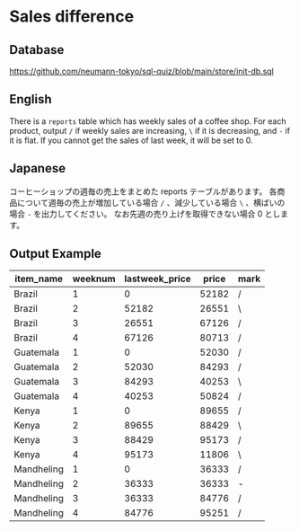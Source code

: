 # Sales difference

## Database

https://github.com/neumann-tokyo/sql-quiz/blob/main/store/init-db.sql

## English

There is a `reports` table which has weekly sales of a coffee shop.
For each product, output `/` if weekly sales are increasing, `\` if it is decreasing, and `-` if it is flat.
If you cannot get the sales of last week, it will be set to 0.

## Japanese

コーヒーショップの週毎の売上をまとめた reports テーブルがあります。
各商品について週毎の売上が増加している場合 `/` 、減少している場合 `\` 、横ばいの場合 `-` を出力してください。
なお先週の売り上げを取得できない場合 0 とします。

## Output Example

| item_name  | weeknum | lastweek_price | price | mark |
|------------|---------|----------------|-------|------|
| Brazil     | 1       | 0              | 52182 | /    |
| Brazil     | 2       | 52182          | 26551 | \    |
| Brazil     | 3       | 26551          | 67126 | /    |
| Brazil     | 4       | 67126          | 80713 | /    |
| Guatemala  | 1       | 0              | 52030 | /    |
| Guatemala  | 2       | 52030          | 84293 | /    |
| Guatemala  | 3       | 84293          | 40253 | \    |
| Guatemala  | 4       | 40253          | 50824 | /    |
| Kenya      | 1       | 0              | 89655 | /    |
| Kenya      | 2       | 89655          | 88429 | \    |
| Kenya      | 3       | 88429          | 95173 | /    |
| Kenya      | 4       | 95173          | 11806 | \    |
| Mandheling | 1       | 0              | 36333 | /    |
| Mandheling | 2       | 36333          | 36333 | -    |
| Mandheling | 3       | 36333          | 84776 | /    |
| Mandheling | 4       | 84776          | 95251 | /    |
